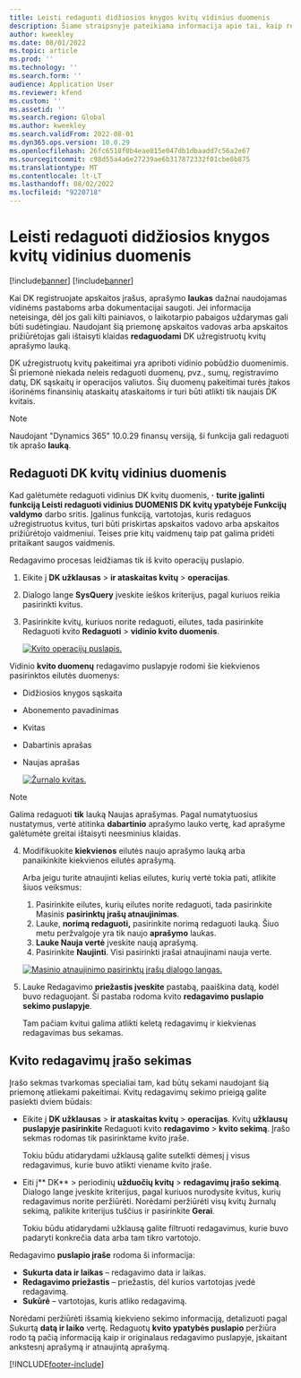 ```yaml
---
title: Leisti redaguoti didžiosios knygos kvitų vidinius duomenis
description: Šiame straipsnyje pateikiama informacija apie tai, kaip redaguoti vidinius DK kvitų duomenis.
author: kweekley
ms.date: 08/01/2022
ms.topic: article
ms.prod: ''
ms.technology: ''
ms.search.form: ''
audience: Application User
ms.reviewer: kfend
ms.custom: ''
ms.assetid: ''
ms.search.region: Global
ms.author: kweekley
ms.search.validFrom: 2022-08-01
ms.dyn365.ops.version: 10.0.29
ms.openlocfilehash: 26fc6518f0b4eae815e047db1dbaadd7c56a2e67
ms.sourcegitcommit: c98d55a4a6e27239ae6b317872332f01cbe8b875
ms.translationtype: MT
ms.contentlocale: lt-LT
ms.lasthandoff: 08/02/2022
ms.locfileid: "9220718"
---
```

# <a name="allow-edits-to-internal-data-on-general-ledger-vouchers"></a>Leisti redaguoti didžiosios knygos kvitų vidinius duomenis

[!include[banner](../includes/banner.md)]
[!include[banner](../includes/preview-banner.md)]


Kai DK registruojate apskaitos įrašus, aprašymo **laukas** dažnai naudojamas vidinėms pastaboms arba dokumentacijai saugoti. Jei informacija neteisinga, dėl jos gali kilti painiavos, o laikotarpio pabaigos uždarymas gali būti sudėtingiau. Naudojant šią priemonę apskaitos vadovas arba apskaitos prižiūrėtojas gali ištaisyti klaidas **redaguodami** DK užregistruotų kvitų aprašymo lauką.

DK užregistruotų kvitų pakeitimai yra apriboti vidinio pobūdžio duomenimis. Ši priemonė niekada neleis redaguoti duomenų, pvz., sumų, registravimo datų, DK sąskaitų ir operacijos valiutos. Šių duomenų pakeitimai turės įtakos išorinėms finansinių ataskaitų ataskaitoms ir turi būti atlikti tik naujais DK kvitais.

> [!NOTE]
> Naudojant "Dynamics 365" 10.0.29 finansų versiją, ši funkcija gali redaguoti tik aprašo **lauką**.

## <a name="edit-internal-data-on-general-ledger-vouchers"></a>Redaguoti DK kvitų vidinius duomenis

Kad galėtumėte redaguoti vidinius DK kvitų duomenis, **·** **turite įgalinti funkciją Leisti redaguoti vidinius DUOMENIS DK kvitų ypatybėje Funkcijų valdymo** darbo sritis.
Įgalinus funkciją, vartotojas, kuris redaguos užregistruotus kvitus, turi būti priskirtas apskaitos vadovo arba apskaitos prižiūrėtojo vaidmeniui. Teises prie kitų vaidmenų taip pat galima pridėti pritaikant saugos vaidmenis.

Redagavimo procesas leidžiamas tik iš kvito operacijų puslapio.

1. Eikite į **DK užklausas** > **ir ataskaitas kvitų** > **operacijas**.
2. Dialogo lange **SysQuery** įveskite ieškos kriterijus, pagal kuriuos reikia pasirinkti kvitus.
3. Pasirinkite kvitų, kuriuos norite redaguoti, eilutes, tada pasirinkite Redaguoti kvito **Redaguoti** > **vidinio kvito duomenis**.

    [![Kvito operacijų puslapis.](./media/voucher-transactions-page.png)](./media/voucher-transactions-page.png)
    
Vidinio **kvito duomenų** redagavimo puslapyje rodomi šie kiekvienos pasirinktos eilutės duomenys:
  
  - Didžiosios knygos sąskaita
  - Abonemento pavadinimas
  - Kvitas
  - Dabartinis aprašas
  - Naujas aprašas

    [![Žurnalo kvitas.](./media/edit-internal-voucher-data.png)](./media/edit-internal-voucher-data.png)
    
> [!NOTE]
> Galima redaguoti **tik** lauką Naujas aprašymas. Pagal numatytuosius nustatymus, vertė atitinka **dabartinio** aprašymo lauko vertę, kad aprašyme galėtumėte greitai ištaisyti neesminius klaidas.

4. Modifikuokite **kiekvienos** eilutės naujo aprašymo lauką arba panaikinkite kiekvienos eilutės aprašymą.

   Arba jeigu turite atnaujinti kelias eilutes, kurių vertė tokia pati, atlikite šiuos veiksmus:

      1. Pasirinkite eilutes, kurių eilutes norite redaguoti, tada pasirinkite Masinis **pasirinktų įrašų atnaujinimas**.
      2. Lauke, **norimą redaguoti,** pasirinkite norimą redaguoti lauką. Šiuo metu peržvalgoje yra tik naujo **aprašymo** laukas.
      3. **Lauke Nauja vertė** įveskite naują aprašymą.
      4. Pasirinkite **Naujinti**. Visi pasirinkti įrašai atnaujinami nauja verte.

      [![Masinio atnaujinimo pasirinktų įrašų dialogo langas.](./media/bulk-update-selected-records.png)](./media/bulk-update-selected-records.png)
    
5. Lauke Redagavimo **priežastis įveskite** pastabą, paaiškina datą, kodėl buvo redaguojant. Ši pastaba rodoma kvito **redagavimo puslapio sekimo puslapyje**.

   Tam pačiam kvitui galima atlikti keletą redagavimų ir kiekvienas redagavimas bus sekamas.

## <a name="audit-trail-of-voucher-edits"></a>Kvito redagavimų įrašo sekimas

Įrašo sekmas tvarkomas specialiai tam, kad būtų sekami naudojant šią priemonę atliekami pakeitimai. Kvitų redagavimų sekimo prieigą galite pasiekti dviem būdais:

  - Eikite į **DK užklausas** > **ir ataskaitas kvitų** > **operacijas**. Kvitų **užklausų puslapyje pasirinkite** Redaguoti kvito **redagavimo** > **kvito sekimą**. Įrašo sekmas rodomas tik pasirinktame kvito įraše. 
   
    Tokiu būdu atidarydami užklausą galite sutelkti dėmesį į visus redagavimus, kurie buvo atlikti viename kvito įraše.
  
  - Eiti į** DK** > periodinių **užduočių kvitų** > **redagavimų įrašo sekimą**. Dialogo lange įveskite kriterijus, pagal kuriuos nurodysite kvitus, kurių redagavimus norite peržiūrėti. Norėdami peržiūrėti visų kvitų žurnalų sekimą, palikite kriterijus tuščius ir pasirinkite **Gerai**. 
    
    Tokiu būdu atidarydami užklausą galite filtruoti redagavimus, kurie buvo padaryti konkrečia data arba tam tikro vartotojo.

Redagavimo **puslapio įraše** rodoma ši informacija:

- **Sukurta data ir laikas** – redagavimo data ir laikas.
- **Redagavimo priežastis** – priežastis, dėl kurios vartotojas įvedė redagavimą.
- **Sukūrė** – vartotojas, kuris atliko redagavimą.

Norėdami peržiūrėti išsamią kiekvieno sekimo informaciją, detalizuoti pagal Sukurtą **datą ir laiko** vertę. Redaguotų **kvito ypatybės puslapio** peržiūra rodo tą pačią informaciją kaip ir originalaus redagavimo puslapyje, įskaitant ankstesnį aprašymą ir atnaujintą aprašymą.


[!INCLUDE[footer-include](../../includes/footer-banner.md)]
